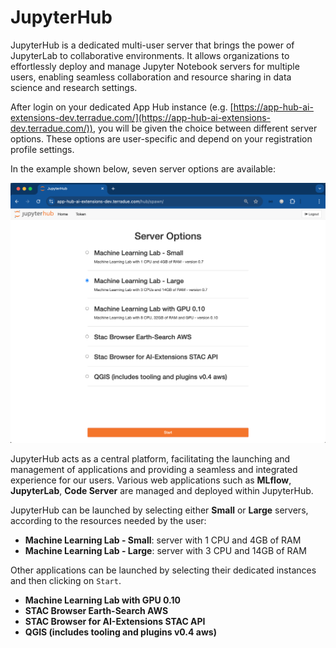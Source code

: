 # JupyterHub
JupyterHub is a dedicated multi-user server that brings the power of JupyterLab to collaborative environments. It allows organizations to effortlessly deploy and manage Jupyter Notebook servers for multiple users, enabling seamless collaboration and resource sharing in data science and research settings. 

After login on your dedicated App Hub instance (e.g. [https://app-hub-ai-extensions-dev.terradue.com/](https://app-hub-ai-extensions-dev.terradue.com/)), you will be given the choice between different server options. These options are user-specific and depend on your registration profile settings. 

In the example shown below, seven server options are available: 

![image](./imgs/jupyterhub_login_ALL.png)

JupyterHub acts as a central platform, facilitating the launching and management of applications and providing a seamless and integrated experience for our users. Various web applications such as **MLflow**, **JupyterLab**, **Code Server** are managed and deployed within JupyterHub. 

JupyterHub can be launched by selecting either **Small** or **Large** servers, according to the resources needed by the user: 

* **Machine Learning Lab - Small**: server with 1 CPU and 4GB of RAM 
* **Machine Learning Lab - Large**: server with 3 CPU and 14GB of RAM

Other applications can be launched by selecting their dedicated instances and then clicking on `Start`.

* **Machine Learning Lab with GPU 0.10**
* **STAC Browser Earth-Search AWS**
* **STAC Browser for AI-Extensions STAC API**
* **QGIS (includes tooling and plugins v0.4 aws)**

